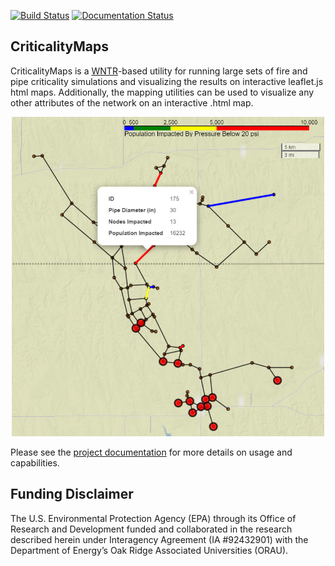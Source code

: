 [![Build Status](https://travis-ci.com/pshassett/CriticalityMaps.svg?branch=master)](https://travis-ci.com/pshassett/CriticalityMaps) [![Documentation Status](https://readthedocs.org/projects/criticalitymaps/badge/?version=latest)](https://criticalitymaps.readthedocs.io/en/latest/?badge=latest) 

CriticalityMaps
---------------
CriticalityMaps is a [WNTR](https://github.com/USEPA/WNTR)-based utility for running large sets of 
fire and pipe criticality simulations and visualizing the results on interactive leaflet.js html 
maps. Additionally, the mapping utilities can be used to visualize any other attributes of the 
network on an interactive .html map. 

<p align="center">
<img src="docs/_static/pipe_criticality.PNG" alt="pipe criticality map" width="500"/>
</p>

Please see the [project documentation](https://criticalitymaps.readthedocs.io/en/latest/) for more details
on usage and capabilities.

Funding Disclaimer
------------------
The U.S. Environmental Protection Agency (EPA) through its Office of Research and Development funded and collaborated in the research described herein under Interagency Agreement (IA #92432901) with the Department of Energy’s Oak Ridge Associated Universities (ORAU).
